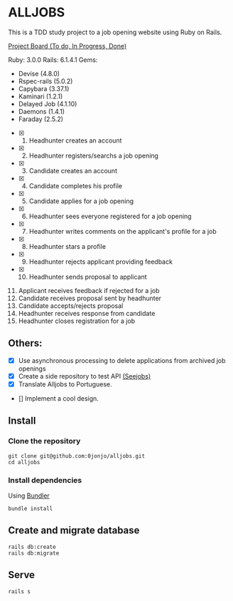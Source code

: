 # ALLJOBS

This is a TDD study project to a job opening website using Ruby on Rails.

[Project Board (To do, In Progress, Done)](https://github.com/0jonjo/alljobs/projects/1)

Ruby: 3.0.0
Rails: 6.1.4.1 
Gems:
- Devise (4.8.0)
- Rspec-rails (5.0.2)
- Capybara (3.37.1)
- Kaminari (1.2.1)  
- Delayed Job (4.1.10)
- Daemons (1.4.1)
- Faraday (2.5.2)

- [x] 1. Headhunter creates an account 
- [x] 2. Headhunter registers/searchs a job opening
- [x] 3. Candidate creates an account
- [x] 4. Candidate completes his profile
- [x] 5. Candidate applies for a job opening 
- [x] 6. Headhunter sees everyone registered for a job opening
- [x] 7. Headhunter writes comments on the applicant's profile for a job 
- [x] 8. Headhunter stars a profile
- [x] 9. Headhunter rejects applicant providing feedback
- [x] 10. Headhunter sends proposal to applicant
11. Applicant receives feedback if rejected for a job
12. Candidate receives proposal sent by headhunter
13. Candidate accepts/rejects proposal
14. Headhunter receives response from candidate
15. Headhunter closes registration for a job 

## Others:
- [x] Use asynchronous processing to delete applications from archived job openings 
- [x] Create a side repository to test API [(Seejobs)](https://github.com/0jonjo/seejobs/)
- [x] Translate Alljobs to Portuguese. 
- [] Implement a cool design.

## Install

### Clone the repository

```shell
git clone git@github.com:0jonjo/alljobs.git
cd alljobs
```

### Install dependencies

Using [Bundler](https://github.com/bundler/bundler)

```shell
bundle install
```

## Create and migrate database

```shell
rails db:create 
rails db:migrate
```

## Serve

```shell
rails s
```
